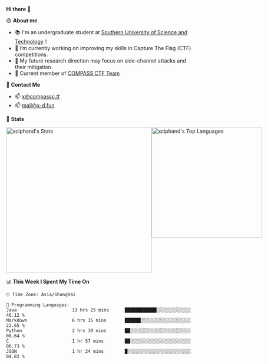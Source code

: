 **Hi there** 👋


😄 **About me**

- 📚 I'm an undergraduate student at [Southern University of Science and Technology](https://www.sustech.edu.cn)！
- 🌱 I’m currently working on improving my skills in Capture The Flag (CTF) competitions.
- 🔭 My future research direction may focus on side-channel attacks and their mitigation.
- 🚩 Current member of [COMPASS CTF Team](https://blog.compassc.tf/) 

👋 **Contact Me**

- 📫 [x@compassc.tf](mailto:x@compassc.tf)
- 📫 [mail@x-d.fun](mailto:mail@x-d.fun)

🌟 **Stats**

<div style="display: flex; justify-content: space-between;">
  <img src="https://github-readme-stats-ten-dusky-26.vercel.app/api?username=xciphand&theme=vue-dark&show_icons=true&hide_border=true&count_private=true" alt="xciphand's Stats" width="395" />
  <img src="https://github-readme-stats-ten-dusky-26.vercel.app/api/top-langs/?username=xciphand&theme=vue-dark&show_icons=true&hide_border=true&layout=compact" alt="xciphand's Top Languages" width="300" />
</div>


<!--START_SECTION:waka-->
📊 **This Week I Spent My Time On** 

```text
🕑︎ Time Zone: Asia/Shanghai

💬 Programming Languages: 
Java                     13 hrs 25 mins      ████████████░░░░░░░░░░░░░   46.12 % 
Markdown                 6 hrs 35 mins       ██████░░░░░░░░░░░░░░░░░░░   22.65 % 
Python                   2 hrs 30 mins       ██░░░░░░░░░░░░░░░░░░░░░░░   08.64 % 
C                        1 hr 57 mins        ██░░░░░░░░░░░░░░░░░░░░░░░   06.73 % 
JSON                     1 hr 24 mins        █░░░░░░░░░░░░░░░░░░░░░░░░   04.82 % 
```


<!--END_SECTION:waka-->

